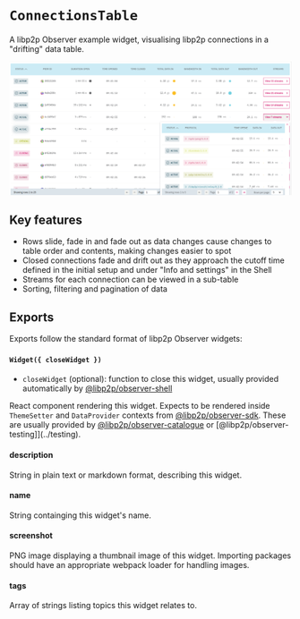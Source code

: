 # `ConnectionsTable`

A libp2p Observer example widget, visualising libp2p connections in a "drifting" data table.

![screenshot](./screenshot.png)

## Key features

- Rows slide, fade in and fade out as data changes cause changes to table order and contents, making changes easier to spot
- Closed connections fade and drift out as they approach the cutoff time defined in the initial setup and under "Info and settings" in the Shell
- Streams for each connection can be viewed in a sub-table
- Sorting, filtering and pagination of data

## Exports

Exports follow the standard format of libp2p Observer widgets:

#### `Widget({ closeWidget })` 

 - `closeWidget` (optional): function to close this widget, usually provided automatically by [@libp2p/observer-shell](../shell)

React component rendering this widget. Expects to be rendered inside `ThemeSetter` and `DataProvider` contexts from [@libp2p/observer-sdk](../sdk). These are usually provided by [@libp2p/observer-catalogue](../catalogue) or [@libp2p/observer-testing]](../testing).

#### description

String in plain text or markdown format, describing this widget. 

#### name

String containging this widget's name.

#### screenshot

PNG image displaying a thumbnail image of this widget. Importing packages should have an appropriate webpack loader for handling images.

#### tags

Array of strings listing topics this widget relates to.
